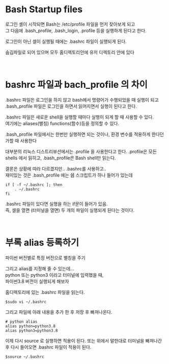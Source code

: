 # Bash Startup files
로그인 셸이 시작되면 Bash는 /etc/profile 파일을 먼저 찾아보게 되고  
그 다음에 .bash_profile, .bash_login, .profile 등을 실행하게 된다고 한다.

로그인이 아닌 셀이 실행될 때에는 .bashrc 파일이 실행되게 된다.

숨김파일로 되어 있으며 모두 홈디렉토리안에 유저 디렉토리 안에 있다

<br>

# bashrc 파일과 bach_profile 의 차이
.bashrc 파일은 로그인을 하지 않고 bash에서 명령어가 수행되었을 때 실행이 되고
.bash_profile 파일은 로그인을 하면서 읽어지면서 실행이 된다고 한다.

.bashrc 파일은 새로운 shell을 실행할 때마다 실행이 되게 할 때 사용할 수 있다.  
여기에는 aliases(별칭) functions(함수)등을 정의할 수 있다.

.bash_profile 파일에서는 한번만 실행하면 되는 것이나, 환경 변수를 적용하게 한다던가할 때 사용한다

대부분의 리눅스 디스트리뷰션에서는 .profile 을 사용한다고 한다.
.profile은 모든 shells 에서 읽히고, .bash_profile은 Bash shell만 읽는다.

결론은 상황에 따라 다르겠지만.. .bashrc를 사용하고..  
재미있는 것은 .bash_profile 에는 쉡 스크립트가 하나 들어가 있는데

```shell
if [ -f ~/.bashrc ]; then
	. ~/.bashrc
fi
```
.bashrc 파일이 있다면 실행을 하는 if문이 들어가 있음.  
즉, 셀을 열면 (터미널을 열면) 두 개의 파일이 실행되게 된다는 것이다. 

<br>

# 부록 alias 등록하기
파이썬 버전별로 특정 버전으로 별칭을 주기

그리고 alias를 지정해 줄 수 있는데...  
python 또는 python3 이라고 터미널에 입력했을 때,   
파이썬3.8 버전이 실행되게 해보자

홈디렉토리에 있는 .bashrc 파일을 읽는다.
```shell
$sudo vi ~/.bashrc 
```

그리고 파일에 아래 내용을 추가 한 후 저장 후 빠져나온다.
```shell
# python alias
alias python=python3.8
alias python3=python3.8
```

이제 다시 source 로 실행하면 적용이 된다. 또는 위에서 말한대로 터미널을 빠져나간 후 다시 들어오면 .bashrc 파일이 적용이 된다.
```shell
$source ~/.bashrc
```

